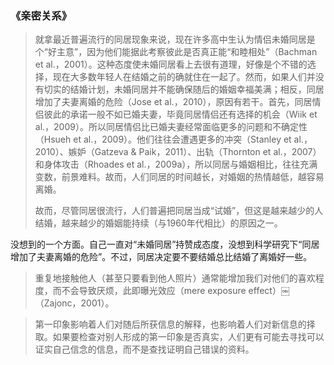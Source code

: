 ### 《亲密关系》

> 就拿最近普遍流行的同居现象来说，现在许多高中生认为情侣未婚同居是个“好主意”，因为他们能据此考察彼此是否真正能“和睦相处”（Bachman et al.，2001）。这种态度使未婚同居看上去很有道理，好像是个不错的选择，现在大多数年轻人在结婚之前的确就住在一起了。然而，如果人们并没有切实的结婚计划，未婚同居并不能确保随后的婚姻幸福美满；相反，同居增加了夫妻离婚的危险（Jose et al.，2010），原因有若干。首先，同居情侣彼此的承诺一般不如已婚夫妻，毕竟同居情侣还有选择的机会（Wiik et al.，2009）。所以同居情侣比已婚夫妻经常面临更多的问题和不确定性（Hsueh et al.，2009）。他们往往会遭遇更多的冲突（Stanley et al.，2010）、嫉妒（Gatzeva & Paik，2011）、出轨（Thornton et al.，2007）和身体攻击（Rhoades et al.，2009a），所以同居与婚姻相比，往往充满变数，前景难料。故而，人们同居的时间越长，对婚姻的热情越低，越容易离婚。
>
> 故而，尽管同居很流行，人们普遍把同居当成“试婚”，但这是越来越少的人结婚，越来越少的婚姻能持续（与1960年代相比）的原因之一。

没想到的一个方面。自己一直对“未婚同居”持赞成态度，没想到科学研究下“同居增加了夫妻离婚的危险”。不过，同居决定要不要结婚总比结婚了离婚好一些。

> 重复地接触他人（甚至只要看到他人照片）通常能增加我们对他们的喜欢程度，而不会导致厌烦，此即曝光效应（mere exposure effect）￼（Zajonc，2001）。

> 第一印象影响着人们对随后所获信息的解释，也影响着人们对新信息的择取。如果要检查对别人形成的第一印象是否真实，人们更有可能去寻找可以证实自己信念的信息，而不是查找证明自己错误的资料。